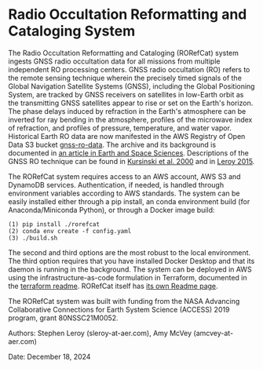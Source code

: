 # Radio Occultation Reformatting and Cataloging System 

The Radio Occultation Reformatting and Cataloging (RORefCat) system ingests 
GNSS radio occultation data for all missions from multiple independent RO 
processing centers. GNSS radio occultation (RO) refers to the remote sensing 
technique wherein the precisely timed signals of the Global Navigation 
Satellite Systems (GNSS), including the Global Positioning System, are 
tracked by GNSS receivers on satellites in low-Earth orbit as the transmitting 
GNSS satellites appear to rise or set on the Earth's horizon. The phase delays 
induced by refraction in the Earth's atmosphere can be inverted for ray bending 
in the atmosphere, profiles of the microwave index of refraction, and profiles 
of pressure, temperature, and water vapor. Historical Earth RO data are now 
manifested in the AWS Registry of Open Data S3 bucket 
[gnss-ro-data](https://registry.opendata.aws/gnss-ro-opendata). The archive and 
its background is documented in 
[an article in Earth and Space Sciences](https://doi.org/10.1029/2023EA003021). 
Descriptions of the GNSS RO technique can be found in 
[Kursinski et al. 2000](https://doi.org/10.3319/TAO.2000.11.1.53(COSMIC)) 
and in [Leroy 2015](https://doi.org/10.1016/B978-0-12-382225-3.00350-9). 

The RORefCat system requires access to an AWS account, AWS S3 and DynamoDB 
services. Authentication, if needed, is handled through environment variables 
according to AWS standards. The system can be easily installed either through 
a pip install, an conda environment build (for Anaconda/Miniconda Python), or 
through a Docker image build: 
```
(1) pip install ./rorefcat
(2) conda env create -f config.yaml
(3) ./build.sh
```
The second and third options are the most robust to the local environment. 
The third option requires that you have installed Docker Desktop and that 
its daemon is running in the background. The system can be deployed in AWS 
using the infrastructure-as-code formulation in Terraform, documented in 
the [terraform readme](terraform/README.md). 
RORefCat itself has [its own Readme page](rorefcat/README.md). 

The RORefCat system was built with funding from the NASA Advancing 
Collaborative Connections for Earth System Science (ACCESS) 2019 
program, grant 80NSSC21M0052. 

Authors: Stephen Leroy (sleroy-at-aer.com), Amy McVey (amcvey-at-aer.com)

Date: December 18, 2024

